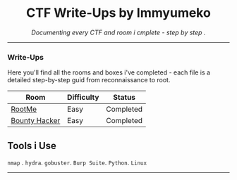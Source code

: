 <h1 align="center"> CTF Write-Ups by Immyumeko</h1>
<p align="center" >
  <em>Documenting every CTF and room i cmplete - step by step .</em>
</p>

***

### Write-Ups 
Here you'll find all the rooms and boxes i've completed - each file is a detailed step-by-step guid from reconnaissance to root.

| Room | Difficulty | Status|
|--------|--------|--------|
| [RootMe](./Rootme.md)| Easy | Completed|
| [Bounty Hacker](./Bounty-Hacker.md)| Easy | Completed|

## Tools i Use 
`nmap` . `hydra`. `gobuster`. `Burp Suite`. `Python`. `Linux`
___
